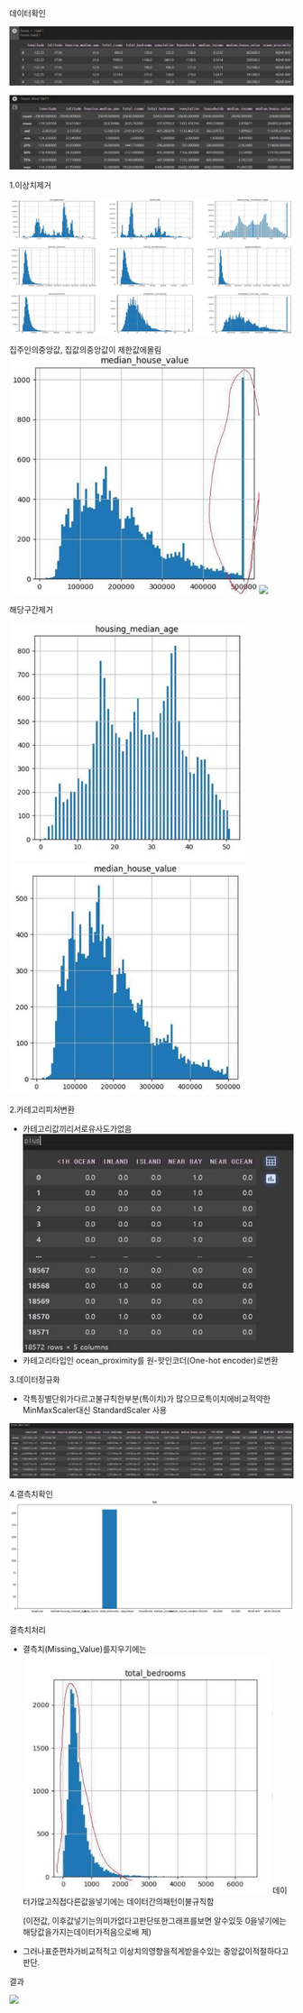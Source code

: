 ﻿데이터확인

![](Aspose.Words.1bdeaced-db5b-4876-bf3e-3602e4507997.001.jpeg)

![](Aspose.Words.1bdeaced-db5b-4876-bf3e-3602e4507997.002.jpeg)

1\.이상치제거

![](Aspose.Words.1bdeaced-db5b-4876-bf3e-3602e4507997.003.jpeg)

집주인의중앙값, 집값의중앙값이 제한값에몰림![](Aspose.Words.1bdeaced-db5b-4876-bf3e-3602e4507997.004.jpeg)![](Aspose.Words.1bdeaced-db5b-4876-bf3e-3602e4507997.005.png)

해당구간제거

![](Aspose.Words.1bdeaced-db5b-4876-bf3e-3602e4507997.006.jpeg) ![](Aspose.Words.1bdeaced-db5b-4876-bf3e-3602e4507997.007.jpeg)

2\.카테고리피처변환

- 카테고리값끼리서로유사도가없음 ![](Aspose.Words.1bdeaced-db5b-4876-bf3e-3602e4507997.008.jpeg)
- 카테고리타입인 ocean\_proximity를 원-핫인코더(One-hot encoder)로변환 

3\.데이터정규화

- 각특징별단위가다르고불규칙한부분(특이치)가 많으므로특이치에비교적약한 MinMaxScaler대신 StandardScaler 사용

![](Aspose.Words.1bdeaced-db5b-4876-bf3e-3602e4507997.009.jpeg)

4\.결측치확인![](Aspose.Words.1bdeaced-db5b-4876-bf3e-3602e4507997.010.jpeg)

결측치처리

- 결측치(Missing\_Value)를지우기에는 ![](Aspose.Words.1bdeaced-db5b-4876-bf3e-3602e4507997.011.jpeg)데이터가많고직접다른값을넣기에는 데이터간의패턴이불규칙함 

  (이전값, 이후값넣기는의미가없다고판단또한그래프를보면 알수있듯 0을넣기에는해당값을가지는데이터가적음으로배 제) 

- 그러나표준편차가비교적적고 이상치의영향을적게받을수있는 중앙값이적절하다고판단. 

결과

![](Aspose.Words.1bdeaced-db5b-4876-bf3e-3602e4507997.012.png)
